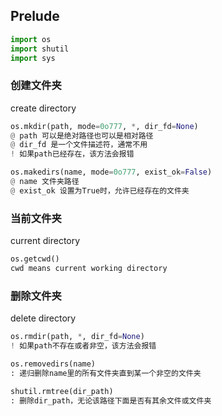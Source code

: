 ## Prelude
```python
import os
import shutil
import sys
```

### 创建文件夹 
create directory
```python
os.mkdir(path, mode=0o777, *, dir_fd=None)
@ path 可以是绝对路径也可以是相对路径
@ dir_fd 是一个文件描述符，通常不用
! 如果path已经存在，该方法会报错

os.makedirs(name, mode=0o777, exist_ok=False)
@ name 文件夹路径
@ exist_ok 设置为True时，允许已经存在的文件夹
```

### 当前文件夹
current directory
```python
os.getcwd()
cwd means current working directory
```

### 删除文件夹
delete directory
```python
os.rmdir(path, *, dir_fd=None)
! 如果path不存在或者非空，该方法会报错

os.removedirs(name)
: 递归删除name里的所有文件夹直到某一个非空的文件夹

shutil.rmtree(dir_path)
: 删除dir_path，无论该路径下面是否有其余文件或文件夹
```

